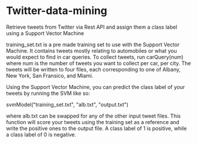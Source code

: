 # Twitter-data-mining
Retrieve tweets from Twitter via Rest API and assign them a class label using a Support Vector Machine

training_set.txt is a pre made training set to use with the Support Vector Machine. It contains tweets mostly relating to automobiles or what you would expect to find in car queries. To collect tweets, run carQuery(num) where num is the number of tweets you want to collect per car, per city. The tweets will be written to four files, each corresponding to one of Albany, New York, San Fransico, and Miami.

Using the Support Vector Machine, you can predict the class label of your tweets by running the SVM like so:

  svmModel("training_set.txt", "alb.txt", "output.txt")
  
  where alb.txt can be swapped for any of the other input tweet files. This function will score your tweets using the training set as a reference and write the positive ones to the output file. A class label of 1 is positive, while a class label of 0 is negative.
